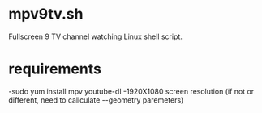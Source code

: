 # mpv9tv.sh
Fullscreen 9 TV channel watching Linux shell script.

# requirements
-sudo yum install mpv youtube-dl
-1920X1080 screen resolution (if not or different, need to callculate --geometry paremeters)
